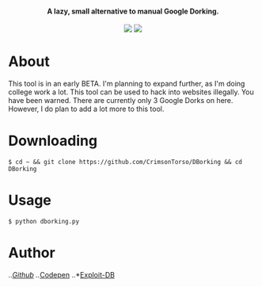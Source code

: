 <h4 align="center">
A lazy, small alternative to manual Google Dorking.
</h4>

<p align="center">
<img src="https://img.shields.io/badge/Python-3-brightgreen.svg?style=plastic">
<img src="https://img.shields.io/badge/Python-2-brightgreen.svg?style=plastic">
</p>

# About
This tool is in an early BETA. I'm planning to expand further, as I'm doing college work a lot. This tool can be used to hack into websites illegally. You have been warned. There are currently only 3 Google Dorks on here. However, I do plan to add a lot more to this tool.

# Downloading

```
$ cd ~ && git clone https://github.com/CrimsonTorso/DBorking && cd DBorking
```

# Usage

```
$ python dborking.py
```

# Author

..*[Github](https://github.com/CrimsonTorso)
..*[Codepen](https://codepen.io/CrimsonTorso)
..*[Exploit-DB](https://www.exploit-db.com/?author=9544)
